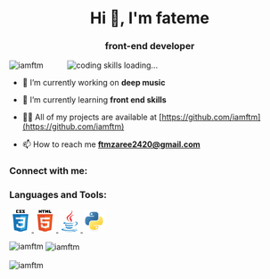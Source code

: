 <h1 align="center">Hi 👋, I'm fateme</h1>
<h3 align="center">front-end developer</h3>
<img align="right" alt="coding skills loading..." width="400" src="https://media.tenor.com/CzdMW7wnLn8AAAAM/coding.gif">
<p align="left"> <img src="https://komarev.com/ghpvc/?username=iamftm&label=Profile%20views&color=0e75b6&style=flat" alt="iamftm" /> </p>

- 🔭 I’m currently working on **deep music**

- 🌱 I’m currently learning **front end skills**

- 👨‍💻 All of my projects are available at [https://github.com/iamftm](https://github.com/iamftm)

- 📫 How to reach me **ftmzaree2420@gmail.com**

<h3 align="left">Connect with me:</h3>
<p align="left">
</p>

<h3 align="left">Languages and Tools:</h3>
<p align="left"> <a href="https://www.w3schools.com/css/" target="_blank" rel="noreferrer"> <img src="https://raw.githubusercontent.com/devicons/devicon/master/icons/css3/css3-original-wordmark.svg" alt="css3" width="40" height="40"/> </a> <a href="https://www.w3.org/html/" target="_blank" rel="noreferrer"> <img src="https://raw.githubusercontent.com/devicons/devicon/master/icons/html5/html5-original-wordmark.svg" alt="html5" width="40" height="40"/> </a> <a href="https://www.java.com" target="_blank" rel="noreferrer"> <img src="https://raw.githubusercontent.com/devicons/devicon/master/icons/java/java-original.svg" alt="java" width="40" height="40"/> </a> <a href="https://www.python.org" target="_blank" rel="noreferrer"> <img src="https://raw.githubusercontent.com/devicons/devicon/master/icons/python/python-original.svg" alt="python" width="40" height="40"/> </a> </p>

<p><img align="left" src="https://github-readme-stats.vercel.app/api/top-langs?username=iamftm&show_icons=true&locale=en&layout=compact" alt="iamftm" /></p>

<p>&nbsp;<img align="center" src="https://github-readme-stats.vercel.app/api?username=iamftm&show_icons=true&locale=en" alt="iamftm" /></p>

<p><img align="center" src="https://github-readme-streak-stats.herokuapp.com/?user=iamftm&" alt="iamftm" /></p>
